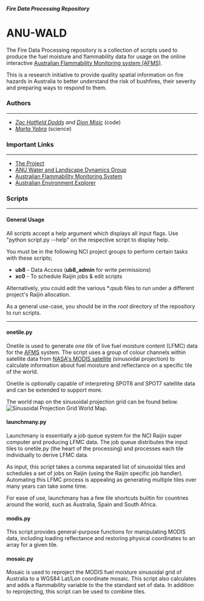 ##### Fire Data Processing Repository
# ANU-WALD

The Fire Data Processing repository is a collection of scripts used to produce the fuel moisture and flammability data for usage on the online interactive [Australian Flammability Monitoring system (AFMS)](http://wenfo.org/afms/).

This is a research initiative to provide quality spatial information on fire hazards in Australia to better understand the risk of bushfires, their severity and preparing ways to respond to them.


### Authors
---
* *[Zac Hatfield Dodds](https://github.com/Zac-HD) and [Dion Misic](https://github.com/kingdion)* (code)
* *[Marta Yebra](https://researchers.anu.edu.au/researchers/yebra-m)* (science)

### Important Links
---
* [The Project](http://www.bnhcrc.com.au/research/understanding-mitigating-hazards/255)
* [ANU Water and Landscape Dynamics Group](http://www.wenfo.org/wald/)
* [Australian Flammability Monitoring System](http://wenfo.org/afms/)
* [Australian Environment Explorer](http://wenfo.org/ausenv/)


### Scripts
---
#### General Usage
All scripts accept a help argument which displays all input flags. Use "python script.py --help" on the respective script to display help.

You must be in the following NCI project groups to perform certain tasks with these scripts;

* **ub8** - Data Access (**ub8_admin** for write permissions)
* **xc0** - To schedule Raijin jobs & edit scripts

Alternatively, you could edit the various \*.qsub files to run under a different project's Raijin allocation.

As a general use-case, you should be in the *root* directory of the repository to run scripts.

---

#### onetile.py
Onetile is used to generate *one tile* of live fuel moisture content (LFMC) data for the [AFMS](http://wenfo.org/afms/) system. The script uses a group of colour channels within satellite data from [NASA's MODIS satellite](https://terra.nasa.gov/about/terra-instruments/modis) (sinusoidal projection) to calculate information about fuel moisture and reflectance on a specific tile of the world.

Onetile is optionally capable of interpreting SPOT6 and SPOT7 satellite data and can be extended to support more.

The world map on the sinusoidal projection grid can be found below. ![Sinusoidal Projection Grid World Map](https://modis-land.gsfc.nasa.gov/images/MODIS_sinusoidal_grid1.gif).

#### launchmany.py
Launchmany is essentially a job queue system for the NCI Raijin super computer and producing LFMC data. The job queue distributes the input tiles to onetile.py (the heart of the processing) and processes each tile individually to derive LFMC data.

As input, this script takes a comma separated list of sinusoidal tiles and schedules a set of jobs on Raijin (using the Raijin specific job handler). Automating this LFMC process is appealing as generating multiple tiles over many years can take some time.

For ease of use, launchmany has a few tile shortcuts builtin for countries around the world, such as Australia, Spain and South Africa.

#### modis.py
This script provides general-purpose functions for manipulating MODIS data, including loading reflectance and restoring physical coordinates to an array for a given tile.

#### mosaic.py
Mosaic is used to reproject the MODIS fuel moisture sinusoidal grid of Australia to a WGS84 Lat/Lon coordinate mosaic. This script also calculates and adds a flammability variable to the the standard set of data. In addition to reprojecting, this script can be used to combine tiles.
